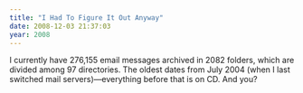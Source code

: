 ```yaml
---
title: "I Had To Figure It Out Anyway"
date: 2008-12-03 21:37:03
year: 2008
---
```

I currently have 276,155 email messages archived in 2082 folders, which are divided among 97 directories.  The oldest dates from July 2004 (when I last switched mail servers)—everything before that is on CD.  And you?
